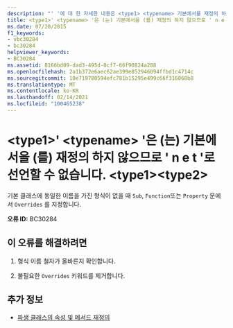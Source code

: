 ```yaml
---
description: "' '에 대 한 자세한 내용은 <type1> <typename> 기본에서를 재정의 하지 않으므로 ' '을 ' override '로 선언할 수 없습니다. <type1><type2>"
title: <type1>' <typename> '은 (는) 기본에서을 (를) 재정의 하지 않으므로 ' n e t '로 선언할 수 없습니다. <type1><type2>
ms.date: 07/20/2015
f1_keywords:
- vbc30284
- bc30284
helpviewer_keywords:
- BC30284
ms.assetid: 8166bd09-dad3-495d-8cf7-66f90824a288
ms.openlocfilehash: 2a1b372e6aec62ae399e852946094ffbd1c4714c
ms.sourcegitcommit: 10e719780594efc781b15295e499c66f316068b8
ms.translationtype: MT
ms.contentlocale: ko-KR
ms.lasthandoff: 02/14/2021
ms.locfileid: "100465238"
---
```

# <a name="type1-typename-cannot-be-declared-overrides-because-it-does-not-override-a-type1-in-a-base-type2"></a>\<type1>' \<typename> '은 (는) 기본에서을 (를) 재정의 하지 않으므로 ' n e t '로 선언할 수 없습니다. \<type1>\<type2>

기본 클래스에 동일한 이름을 가진 형식이 없을 때 `Sub`, `Function`또는 `Property` 문에서 `Overrides` 를 지정합니다.  
  
 **오류 ID:** BC30284  
  
## <a name="to-correct-this-error"></a>이 오류를 해결하려면  
  
1. 형식 이름 철자가 올바른지 확인합니다.  
  
2. 불필요한 `Overrides` 키워드를 제거합니다.  
  
## <a name="see-also"></a>추가 정보

- [파생 클래스의 속성 및 메서드 재정의](../programming-guide/language-features/objects-and-classes/inheritance-basics.md#overriding-properties-and-methods-in-derived-classes)
